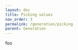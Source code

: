 ```yaml
---
layout: doc
title: Picking values
nav_order: 3
permalink: /generation/picking
parent: Generation
---
```


foo
